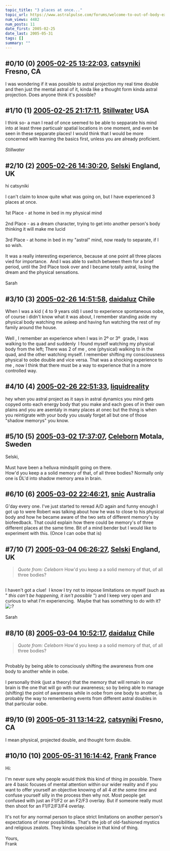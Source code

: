 ```yaml
---
topic_title: "3 places at once..."
topic_url: https://www.astralpulse.com/forums/welcome-to-out-of-body-experiences!/3-places-at-once
num_views: 4482
num_posts: 11
date_first: 2005-02-25
date_last: 2005-05-31
tags: []
summary: ""
---
```


## \#0/10 (0) [2005-02-25 13:22:03](https://www.astralpulse.com/forums/index.php?msg=152342), [catsyniki](https://www.astralpulse.com/forums/profile/?u=7463) Fresno, CA ##
<section>
I was wondering if it was possible to astral projection my real time double and then just the mental astral of it, kinda like a thought form kinda astral projection. Does anyone think it's possible?
</section>

## \#1/10 (1) [2005-02-25 21:17:11](https://www.astralpulse.com/forums/index.php?msg=152400), [Stillwater](https://www.astralpulse.com/forums/profile/?u=4190) USA ##
<section>
I think so- a man I read of once seemed to be able to sepparate his mind into at least three particualr spatial locations in one moment, and even be seen in these sepparate places! I would think that I would be more concerned with learning the basics first, unless you are already proficient.
<br>
<br>
<i>
 Stillwater
</i>
</section>

## \#2/10 (2) [2005-02-26 14:30:20](https://www.astralpulse.com/forums/index.php?msg=152553), [Selski](https://www.astralpulse.com/forums/profile/?u=6012) England, UK ##
<section>
hi catsyniki
<br>
<br>
I can't claim to know quite what was going on, but I have experienced 3 places at once.
<br>
<br>
1st Place - at home in bed in my physical mind
<br>
<br>
2nd Place - as a dream character, trying to get into another person's body thinking it will make me lucid
<br>
<br>
3rd Place - at home in bed in my "astral" mind, now ready to separate, if I so wish.
<br>
<br>
It was a really interesting experience, because at one point all three places vied for importance.  And I was able to switch between them for a brief period, until the 3rd Place took over and I became totally astral, losing the dream and the physical sensations.
<br>
<br>
Sarah
</section>

## \#3/10 (3) [2005-02-26 14:51:58](https://www.astralpulse.com/forums/index.php?msg=152559), [daidaluz](https://www.astralpulse.com/forums/profile/?u=5818) Chile ##
<section>
When I was a kid ( 4 to 9 years old) I used to experience spontaneous oobe, of course i didn't know what it was about, I remember standing aside my physical body watching me asleep and having fun watching the rest of my family around the house.
<br>
<br>
Well , I remember an experience when I was in 2º or 3º  grade, I was walking to the quad and suddenly  I found myself watching my physical body from the left; There was 2 of me , one (physical) walking to in the quad, and the other watching myself. I remember shifting my consciousness physical to oobe double and vice versa. That was a shocking experience to me , now I think that there must be a way to experience that in a more controlled way.
</section>

## \#4/10 (4) [2005-02-26 22:51:33](https://www.astralpulse.com/forums/index.php?msg=152608), [liquidreality](https://www.astralpulse.com/forums/profile/?u=8492)  ##
<section>
hey when you astral project as it says in astral dynamics you mind gets copyed onto each energy body that you make and each goes of in their own plains and you are asentaly in many places at onec but the thing is when you reintigrate with your body you usualy forget all but one of those "shadow memorys" you know.
</section>

## \#5/10 (5) [2005-03-02 17:37:07](https://www.astralpulse.com/forums/index.php?msg=153503), [Celeborn](https://www.astralpulse.com/forums/profile/?u=7360) Motala, Sweden ##
<section>
Selski,
<br>
<br>
Must have been a helluva mindsplit going on there.
<br>
How'd you keep a a solid memory of that, of all three bodies? Normally only one is DL'd into shadow memory area in brain.
</section>

## \#6/10 (6) [2005-03-02 22:46:21](https://www.astralpulse.com/forums/index.php?msg=153544), [snic](https://www.astralpulse.com/forums/profile/?u=1953) Australia ##
<section>
G'day every one. I've just started to reread A/D again and funny enough I got up to were Robert was talking about how he was to close to his physical body and how he became aware of the two sets of different memory's by biofeedback. That could explain how there could be memory's of three different places at the same time. Bit of a mind bender but I would like to experiment with this. (Once I can oobe that is)
</section>

## \#7/10 (7) [2005-03-04 06:26:27](https://www.astralpulse.com/forums/index.php?msg=153754), [Selski](https://www.astralpulse.com/forums/profile/?u=6012) England, UK ##
<section>
<blockquote class="bbc_standard_quote">
 <cite>
  Quote from: Celeborn
 </cite>
 How'd you keep a a solid memory of that, of all three bodies?
</blockquote>
<br>
I haven't got a clue!  I know I try not to impose limitations on myself (such as "
<i>
 this can't be happening, it isn't possible
</i>
") and I keep very open and curious to what I'm experiencing.  Maybe that has something to do with it?
<img alt=":?" class="smiley" src="https://www.astralpulse.com/forums/Smileys/fugue/huh.png" title="Huh"/>
<br>
<br>
Sarah
</section>

## \#8/10 (8) [2005-03-04 10:52:17](https://www.astralpulse.com/forums/index.php?msg=153785), [daidaluz](https://www.astralpulse.com/forums/profile/?u=5818) Chile ##
<section>
<blockquote class="bbc_standard_quote">
 <cite>
  Quote from: Celeborn
 </cite>
 How'd you keep a a solid memory of that, of all three bodies?
</blockquote>
<br>
Probably by being able to consciously shifting the awareness from one body to another while in oobe.
<br>
<br>
I personally think (just a theory) that the memory that will remain in our brain is the one that will go with our awareness; so by being able to manage (shifting) the point of awareness while in oobe from one body to another, is probably the way to remembering events from different astral doubles in that particular oobe.
</section>

## \#9/10 (9) [2005-05-31 13:14:22](https://www.astralpulse.com/forums/index.php?msg=164831), [catsyniki](https://www.astralpulse.com/forums/profile/?u=7463) Fresno, CA ##
<section>
I mean physical, projected double, and thought form double.
</section>

## \#10/10 (10) [2005-05-31 16:14:42](https://www.astralpulse.com/forums/index.php?msg=164851), [Frank](https://www.astralpulse.com/forums/profile/?u=359) France ##
<section>
Hi:
<br>
<br>
I'm never sure why people would think this kind of thing
<i>
 im
</i>
possible. There are 4 basic focuses of mental attention within our wider reality and if you want to offer yourself an objective knowing of all 4
<i>
 at the same time
</i>
and confuse yourself silly in the process then why not. Most people get confused with just an F1/F2 or an F2/F3 overlay. But if someone really must then shoot for an F1/F2/F3/F4 overlay.
<br>
<br>
It's not for any normal person to place strict limitations on another person's expectations of inner possibilities. That's the job of old-fashioned mystics and religious zealots. They kinda specialise in that kind of thing.
<br>
<br>
Yours,
<br>
Frank
</section>